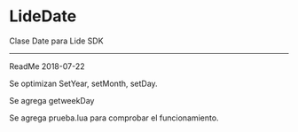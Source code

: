 # LideDate

Clase Date para Lide SDK

-------------------------------------
ReadMe 2018-07-22

Se optimizan SetYear, setMonth, setDay.

Se agrega getweekDay

Se agrega prueba.lua para comprobar el funcionamiento.
